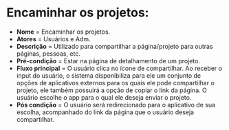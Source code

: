 # Encaminhar os projetos:

- **Nome** = Encaminhar os projetos.  
- **Atores** = Usuários e Adm.  
- **Descrição** = Utilizado para compartilhar a página/projeto para outras páginas, pessoas, etc.  
- **Pré-condição** = Estar na página de detalhamento de um projeto.   
- **Fluxo principal** = O usuário clica no ícone de compartilhar. Ao receber o input do usuário, o sistema disponibiliza para ele um conjunto de opções de aplicativos externos para os quais ele pode compartilhar o projeto, ele também possuirá a opção de copiar o link da página. O usuário escolhe o app para o qual ele deseja enviar o projeto.
- **Pós condição** = O usuário será redirecionado para o aplicativo de sua escolha, acompanhado do link da página que o usuário deseja compartilhar.  
